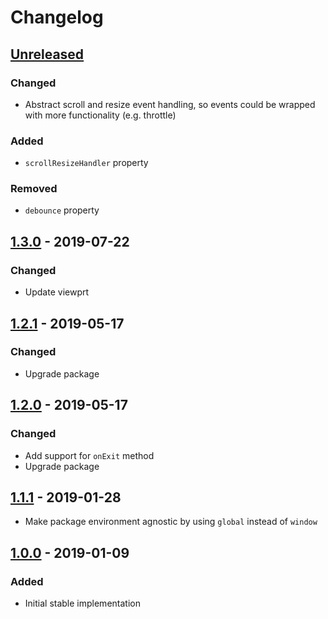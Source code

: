 # Changelog

## [Unreleased][]

### Changed

-   Abstract scroll and resize event handling, so events could be wrapped with
    more functionality (e.g. throttle)

### Added

-   `scrollResizeHandler` property

### Removed

-   `debounce` property

## [1.3.0][] - 2019-07-22

### Changed

-   Update viewprt

## [1.2.1][] - 2019-05-17

### Changed

-   Upgrade package

## [1.2.0][] - 2019-05-17

### Changed

-   Add support for `onExit` method
-   Upgrade package

## [1.1.1][] - 2019-01-28

-   Make package environment agnostic by using `global` instead of `window`

## [1.0.0][] - 2019-01-09

### Added

-   Initial stable implementation

<!-- prettier-ignore-start -->

[unreleased]: https://github.com/niksy/element-within-viewport/compare/v1.1.1...HEAD
[1.1.1]: https://github.com/niksy/element-within-viewport/compare/v1.0.0...v1.1.1
[1.0.0]: https://github.com/niksy/element-within-viewport/tree/v1.0.0
[unreleased]: https://github.com/niksy/element-within-viewport/compare/v1.2.1...HEAD
[1.2.1]: https://github.com/niksy/element-within-viewport/compare/v1.2.0...v1.2.1
[1.2.0]: https://github.com/niksy/element-within-viewport/tree/v1.2.0

<!-- prettier-ignore-end -->

[unreleased]:
	https://github.com/niksy/element-within-viewport/compare/v1.3.0...HEAD
[1.3.0]: https://github.com/niksy/element-within-viewport/tree/v1.3.0
